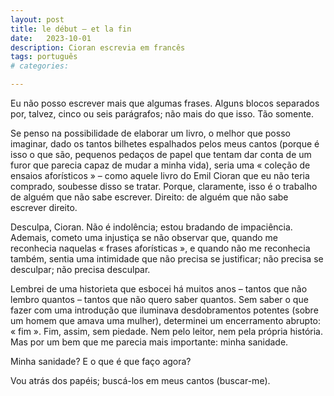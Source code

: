 ```yaml
---
layout: post
title: le début – et la fin
date:   2023-10-01
description: Cioran escrevia em francês
tags: português
# categories: 

---
```


Eu não posso escrever mais que algumas frases. Alguns blocos separados por, talvez, cinco ou seis parágrafos; não mais do que isso. Tão somente.

Se penso na possibilidade de elaborar um livro, o melhor que posso imaginar, dado os tantos bilhetes espalhados pelos meus cantos (porque é isso o que são, pequenos pedaços de papel que tentam dar conta de um furor que parecia capaz de mudar a minha vida), seria uma « coleção de ensaios aforísticos » – como aquele livro do Emil Cioran que eu não teria comprado, soubesse disso se tratar. Porque, claramente, isso é o trabalho de alguém que não sabe escrever. Direito: de alguém que não sabe escrever direito. 

Desculpa, Cioran. Não é indolência; estou bradando de impaciência. Ademais, cometo uma injustiça se não observar que, quando me reconhecia naquelas « frases aforísticas », e quando não me reconhecia também, sentia uma intimidade que não precisa se justificar; não precisa se desculpar; não precisa desculpar.

Lembrei de uma historieta que esbocei há muitos anos – tantos que não lembro quantos – tantos que não quero saber quantos. Sem saber o que fazer com uma introdução que iluminava desdobramentos potentes (sobre um homem que amava uma mulher), determinei um encerramento abrupto: « fim ». Fim, assim, sem piedade. Nem pelo leitor, nem pela própria história. Mas por um bem que me parecia mais importante: minha sanidade.

Minha sanidade? E o que é que faço agora?

Vou atrás dos papéis; buscá-los em meus cantos (buscar-me).


<!-- como escala até o si, fica faltando o dó -->